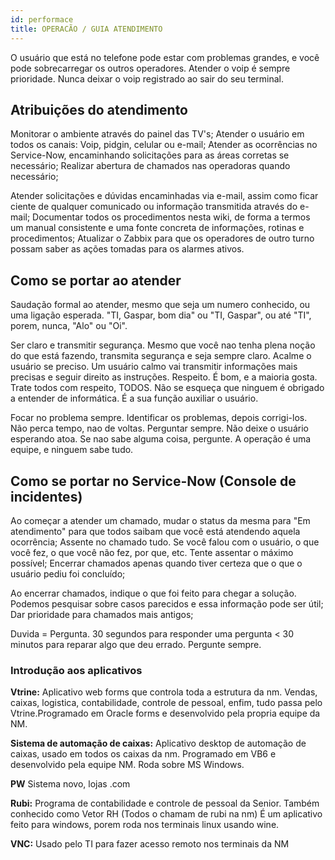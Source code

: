 ```yaml
---
id: performace
title: OPERACÃO / GUIA ATENDIMENTO
---
```


O usuário que está no telefone pode estar com problemas grandes, e você pode sobrecarregar os outros operadores. Atender o voip é sempre prioridade.
Nunca deixar o voip registrado ao sair do seu terminal.

## Atribuições do atendimento

Monitorar o ambiente através do painel das TV's;
Atender o usuário em todos os canais: Voip, pidgin, celular ou e-mail;
Atender as ocorrências no Service-Now, encaminhando solicitações para as áreas corretas se necessário;
Realizar abertura de chamados nas operadoras quando necessário;

Atender solicitações e dúvidas encaminhadas via e-mail, assim como ficar ciente de qualquer comunicado ou informação transmitida através do e-mail;
Documentar todos os procedimentos nesta wiki, de forma a termos um manual consistente e uma fonte concreta de informações, rotinas e procedimentos;
Atualizar o Zabbix para que os operadores de outro turno possam saber as ações tomadas para os alarmes ativos.

## Como se portar ao atender

Saudação formal ao atender, mesmo que seja um numero conhecido, ou uma ligação esperada. "TI, Gaspar, bom dia" ou "TI, Gaspar", ou até "TI", porem, nunca, "Alo" ou "Oi".

Ser claro e transmitir segurança. Mesmo que você nao tenha plena noção do que está fazendo, transmita segurança e seja sempre claro. Acalme o usuário se preciso. Um usuário calmo vai transmitir informações mais precisas e seguir direito as instruções.
Respeito. É bom, e a maioria gosta. Trate todos com respeito, TODOS. Não se esqueça que ninguem é obrigado a entender de informática. É a sua função auxiliar o usuário.

Focar no problema sempre. Identificar os problemas, depois corrigi-los. Não perca tempo, nao de voltas.
Perguntar sempre. Não deixe o usuário esperando atoa. Se nao sabe alguma coisa, pergunte. A operação é uma equipe, e ninguem sabe tudo.

## Como se portar no Service-Now (Console de incidentes)

Ao começar a atender um chamado, mudar o status da mesma para "Em atendimento" para que todos saibam que você está atendendo aquela ocorrência;
Assente no chamado tudo. Se você falou com o usuário, o que você fez, o que você não fez, por que, etc. Tente assentar o máximo possível;
Encerrar chamados apenas quando tiver certeza que o que o usuário pediu foi concluído;

Ao encerrar chamados, indique o que foi feito para chegar a solução. Podemos pesquisar sobre casos parecidos e essa informação pode ser útil;
Dar prioridade para chamados mais antigos;

Duvida = Pergunta. 30 segundos para responder uma pergunta < 30 minutos para reparar algo que deu errado. Pergunte sempre.

### Introdução aos aplicativos

**Vtrine:** Aplicativo web forms que controla toda a estrutura da nm. Vendas, caixas, logistica, contabilidade, controle de pessoal, enfim, tudo passa pelo Vtrine.Programado em Oracle forms e desenvolvido pela propria equipe da NM.

**Sistema de automação de caixas:** Aplicativo desktop de automação de caixas, usado em todos os caixas da nm. Programado em VB6 e desenvolvido pela equipe NM. Roda sobre MS Windows.

**PW** Sistema novo, lojas .com

**Rubi:** Programa de contabilidade e controle de pessoal da Senior. Também conhecido como Vetor RH (Todos o chamam de rubi na nm) É um aplicativo feito para windows, porem roda nos terminais linux usando wine.

**VNC:** Usado pelo TI para fazer acesso remoto nos terminais da NM

